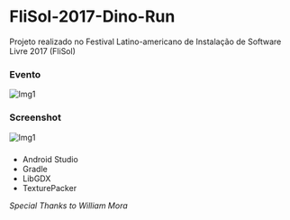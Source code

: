 # FliSol-2017-Dino-Run

Projeto realizado no Festival Latino-americano de Instalação de Software Livre 2017 (FliSol)

### Evento
![Img1](https://3.bp.blogspot.com/-O9G1RcvZ4Ak/WGujkDz0MmI/AAAAAAAATS0/NrRzwi6Kl5MjzE-Rrnbom5JfyL1caKFRQCLcB/s1600/flisol-logo.png "Filsol 2017")

### Screenshot
![Img1](https://image.ibb.co/dcJvt5/dino_run.png "Dino Run")

### 
- Android Studio
- Gradle
- LibGDX
- TexturePacker

*Special Thanks to William Mora*
